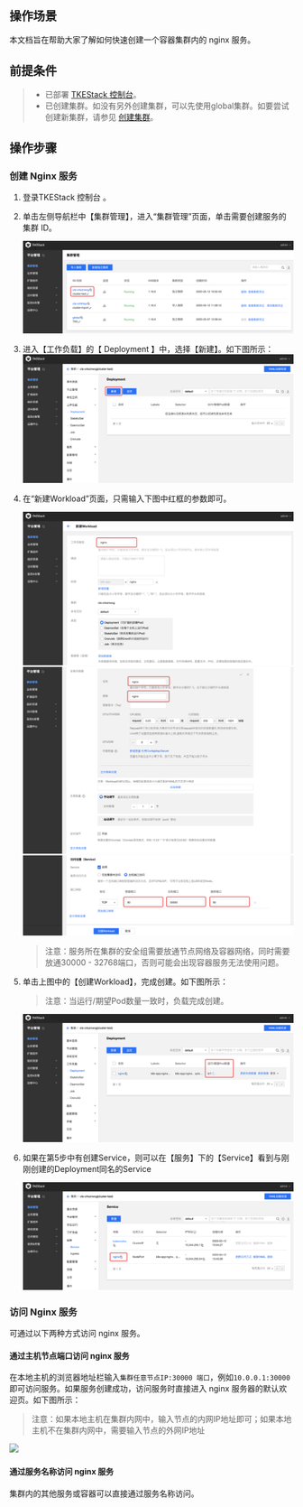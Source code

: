 ## 操作场景
本文档旨在帮助大家了解如何快速创建一个容器集群内的 nginx 服务。

## 前提条件
>- 已部署 [TKEStack 控制台](../../installation/installation-procedures.md)。
>-  已创建集群。如没有另外创建集群，可以先使用global集群。如要尝试创建新集群，请参见 [创建集群](../../products/platform/cluster.md)。

## 操作步骤

### 创建 Nginx 服务

1. 登录TKEStack 控制台 。

2. 单击左侧导航栏中【集群管理】，进入“集群管理”页面，单击需要创建服务的集群 ID。

   ![](https://github.com/tkestack/tke/blob/master/docs/images/nginx-0.png?raw=true)

3. 进入【工作负载】的【 Deployment 】中，选择【新建】。如下图所示：
    ![](https://github.com/tkestack/tke/blob/master/docs/images/nginx-1.png?raw=true)

4. 在“新建Workload”页面，只需输入下图中红框的参数即可。

   ![](https://github.com/tkestack/tke/blob/master/docs/images/nginx-2.png?raw=true)![](https://github.com/tkestack/tke/blob/master/docs/images/nginx-3.png?raw=true)![](https://github.com/tkestack/tke/blob/master/docs/images/nginx-4.png?raw=true)

   >  注意：服务所在集群的安全组需要放通节点网络及容器网络，同时需要放通30000 - 32768端口，否则可能会出现容器服务无法使用问题。

5. 单击上图中的【创建Workload】，完成创建。如下图所示：

   > 注意：当运行/期望Pod数量一致时，负载完成创建。

   ![](https://github.com/tkestack/tke/blob/master/docs/images/nginx-5.png?raw=true)

6. 如果在第5步中有创建Service，则可以在【服务】下的【Service】看到与刚刚创建的Deployment同名的Service

   ![](https://github.com/tkestack/tke/blob/master/docs/images/nginx-6.png?raw=true)


### 访问 Nginx 服务

可通过以下两种方式访问 nginx 服务。

#### 通过主机节点端口访问 nginx 服务

在本地主机的浏览器地址栏输入`集群任意节点IP:30000 端口`，例如`10.0.0.1:30000`即可访问服务。如果服务创建成功，访问服务时直接进入 nginx 服务器的默认欢迎页。如下图所示：

> 注意：如果本地主机在集群内网中，输入节点的内网IP地址即可；如果本地主机不在集群内网中，需要输入节点的外网IP地址

![](https://main.qcloudimg.com/raw/37246241fe0abd1d3796c080b1661217.png?raw=true)

#### 通过服务名称访问 nginx 服务

集群内的其他服务或容器可以直接通过服务名称访问。